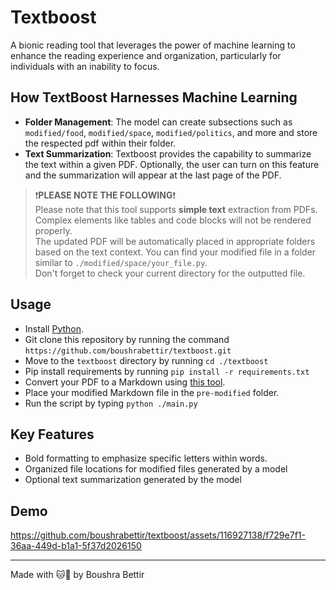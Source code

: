 # Textboost

A bionic reading tool that leverages the power of machine learning to enhance the reading experience and organization, particularly for individuals with an inability to focus.

## How TextBoost Harnesses Machine Learning

- **Folder Management**: The model can create subsections such as `modified/food`, `modified/space`, `modified/politics`, and more and store the respected pdf within their folder.
- **Text Summarization**: Textboost provides the capability to summarize the text within a given PDF. Optionally, the user can turn on this feature and the summarization will appear at the last page of the PDF.

> ❗**PLEASE NOTE THE FOLLOWING**❗<br/>
> Please note that this tool supports **simple text** extraction from PDFs. Complex elements like tables and code blocks will not be rendered properly.<br/>
> The updated PDF will be automatically placed in appropriate folders based on the text context. You can find your modified file in a folder similar to `./modified/space/your_file.py`.<br/>
> Don't forget to check your current directory for the outputted file.

## Usage

- Install [Python](https://www.python.org/downloads/).
- Git clone this repository by running the command `https://github.com/boushrabettir/textboost.git`
- Move to the `textboost` directory by running `cd ./textboost`
- Pip install requirements by running `pip install -r requirements.txt`
- Convert your PDF to a Markdown using [this tool](https://products.groupdocs.app/conversion/pdf-to-md).
- Place your modified Markdown file in the `pre-modified` folder.
- Run the script by typing `python ./main.py`

## Key Features

- Bold formatting to emphasize specific letters within words.
- Organized file locations for modified files generated by a model
- Optional text summarization generated by the model

## Demo
https://github.com/boushrabettir/textboost/assets/116927138/f729e7f1-36aa-449d-b1a1-5f37d2026150

---

Made with 🐱💛 by Boushra Bettir
